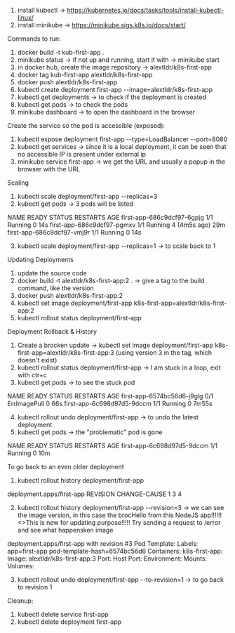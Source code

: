 1. install kubectl -> https://kubernetes.io/docs/tasks/tools/install-kubectl-linux/
2. install minikube -> https://minikube.sigs.k8s.io/docs/start/

Commands to run:

1. docker build -t kub-first-app .
2. minikube status -> if not up and running, start it with -> minikube start 
3. in docker hub, create the image repository -> alextldr/k8s-first-app
4. docker tag kub-first-app alextldr/k8s-first-app
5. docker push alextldr/k8s-first-app
6. kubectl create deployment first-app --image=alextldr/k8s-first-app
7. kubectl get deployments -> to check if the deployment is created 
8. kubectl get pods -> to check the pods
9. minikube dashboard -> to open the dashboard in the browser

Create the service so the pod is accessible (exposed):

1. kubectl expose deployment first-app --type=LoadBalancer --port=8080 
2. kubectl get services -> since it is a local deployment, it can be seen that no accessible IP is present under external ip
3. minikube service first-app -> we get the URL and usually a popup in the browser with the URL

Scaling

1. kubectl scale deployment/first-app --replicas=3
2. kubectl get pods -> 3 pods will be listed 

NAME                         READY   STATUS    RESTARTS       AGE
first-app-686c9dcf97-6gpjg   1/1     Running   0              14s
first-app-686c9dcf97-pgmxv   1/1     Running   4 (4m5s ago)   29m
first-app-686c9dcf97-vmj9r   1/1     Running   0              14s

3. kubectl scale deployment/first-app --replicas=1 -> to scale back to 1

Updating Deployments

1. update the source code
2. docker build -t alextldr/k8s-first-app:2 .  -> give a tag to the build command, like the version
3. docker push alextldr/k8s-first-app:2
4. kubectl set image deployment/first-app k8s-first-app=alextldr/k8s-first-app:2
5. kubectl rollout status deployment/first-app

Deployment Rollback & History

1. Create a brocken update -> kubectl set image deployment/first-app k8s-first-app=alextldr/k8s-first-app:3  (using version 3 in the tag, which doesn't exist)
2. kubectl rollout status deployment/first-app  -> I am stuck in a loop, exit with ctr+c
3. kubectl get pods -> to see the stuck pod

NAME                         READY   STATUS         RESTARTS   AGE
first-app-6574bc56d6-j9glg   0/1     ErrImagePull   0          66s
first-app-6c698d97d5-9dccm   1/1     Running        0          7m55s

4. kubectl rollout undo deployment/first-app    -> to undo the latest deployment
5.  kubectl get pods                            -> the "problematic" pod is gone

NAME                         READY   STATUS    RESTARTS   AGE
first-app-6c698d97d5-9dccm   1/1     Running   0          10m

To go back to an even older deployment

1. kubectl rollout history deployment/first-app

deployment.apps/first-app 
REVISION  CHANGE-CAUSE
1         <none>
3         <none>
4         <none>

2. kubectl rollout history deployment/first-app --revision=3 -> we can see the image version, in this case the brocHello from this NodeJS app!!!!!!
<>This is new for updating purpose!!!!!
Try sending a request to /error and see what happensken image

deployment.apps/first-app with revision #3
Pod Template:
  Labels:       app=first-app
        pod-template-hash=6574bc56d6
  Containers:
   k8s-first-app:
    Image:      alextldr/k8s-first-app:3
    Port:       <none>
    Host Port:  <none>
    Environment:        <none>
    Mounts:     <none>
  Volumes:      <none>

3. kubectl rollout undo deployment/first-app --to-revision=1  -> to go back to revision 1

Cleanup:

1. kubectl delete service first-app
2. kubectl delete deployment first-app